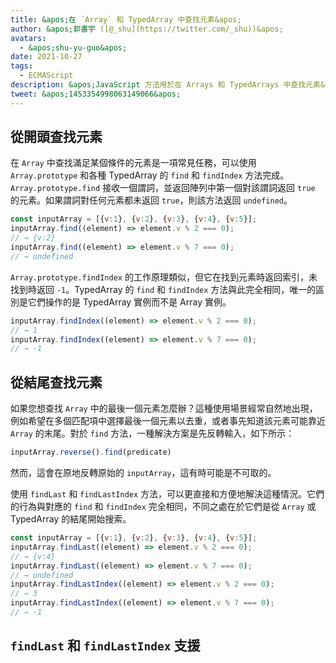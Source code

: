 ```yaml
---
title: &apos;在 `Array` 和 TypedArray 中查找元素&apos;
author: &apos;郭書宇 ([@_shu](https://twitter.com/_shu))&apos;
avatars:
  - &apos;shu-yu-guo&apos;
date: 2021-10-27
tags:
  - ECMAScript
description: &apos;JavaScript 方法用於在 Arrays 和 TypedArrays 中查找元素&apos;
tweet: &apos;1453354998063149066&apos;
---
```

## 從開頭查找元素

在 `Array` 中查找滿足某個條件的元素是一項常見任務，可以使用 `Array.prototype` 和各種 TypedArray 的 `find` 和 `findIndex` 方法完成。`Array.prototype.find` 接收一個謂詞，並返回陣列中第一個對該謂詞返回 `true` 的元素。如果謂詞對任何元素都未返回 `true`，則該方法返回 `undefined`。

<!--truncate-->
```js
const inputArray = [{v:1}, {v:2}, {v:3}, {v:4}, {v:5}];
inputArray.find((element) => element.v % 2 === 0);
// → {v:2}
inputArray.find((element) => element.v % 7 === 0);
// → undefined
```

`Array.prototype.findIndex` 的工作原理類似，但它在找到元素時返回索引，未找到時返回 `-1`。TypedArray 的 `find` 和 `findIndex` 方法與此完全相同，唯一的區別是它們操作的是 TypedArray 實例而不是 Array 實例。

```js
inputArray.findIndex((element) => element.v % 2 === 0);
// → 1
inputArray.findIndex((element) => element.v % 7 === 0);
// → -1
```

## 從結尾查找元素

如果您想查找 `Array` 中的最後一個元素怎麼辦？這種使用場景經常自然地出現，例如希望在多個匹配項中選擇最後一個元素以去重，或者事先知道該元素可能靠近 `Array` 的末尾。對於 `find` 方法，一種解決方案是先反轉輸入，如下所示：

```js
inputArray.reverse().find(predicate)
```

然而，這會在原地反轉原始的 `inputArray`，這有時可能是不可取的。

使用 `findLast` 和 `findLastIndex` 方法，可以更直接和方便地解決這種情況。它們的行為與對應的 `find` 和 `findIndex` 完全相同，不同之處在於它們是從 `Array` 或 TypedArray 的結尾開始搜索。

```js
const inputArray = [{v:1}, {v:2}, {v:3}, {v:4}, {v:5}];
inputArray.findLast((element) => element.v % 2 === 0);
// → {v:4}
inputArray.findLast((element) => element.v % 7 === 0);
// → undefined
inputArray.findLastIndex((element) => element.v % 2 === 0);
// → 3
inputArray.findLastIndex((element) => element.v % 7 === 0);
// → -1
```

## `findLast` 和 `findLastIndex` 支援

<feature-support chrome="97"
                 firefox="no https://bugzilla.mozilla.org/show_bug.cgi?id=1704385"
                 safari="partial https://bugs.webkit.org/show_bug.cgi?id=227939"
                 nodejs="no"
                 babel="yes https://github.com/zloirock/core-js#array-find-from-last"></feature-support>
